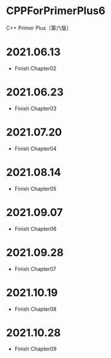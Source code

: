 # CPPForPrimerPlus6
C++ Primer Plus（第六版）

# 2021.06.13
* Finish Chapter02

# 2021.06.23
* Finish Chapter03

# 2021.07.20
* Finish Chapter04

# 2021.08.14
* Finish Chapter05

# 2021.09.07
* Finish Chapter06

# 2021.09.28
* Finish Chapter07

# 2021.10.19
* Finish Chapter08

# 2021.10.28
* Finish Chapter09